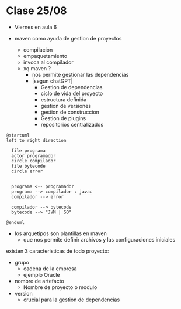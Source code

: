 # Clase 25/08

* Viernes en aula 6

* maven como ayuda de gestion de proyectos
  * compilacion
  * empaquetamiento
  * invoca al compilador 
  * xq maven ? 
    * nos permite gestionar las dependencias
    * |segun chatGPT|
      * Gestion de dependencias
      * ciclo de vida del proyecto
      * estructura definida
      * gestion de versiones
      * gestion de construccion
      * Gestion de plugins
      * repositorios centralizados

```plantuml
@startuml  
left to right direction

  file programa
  actor programador
  circle compilador 
  file bytecode 
  circle error
  
  
  programa <-- programador
  programa --> compilador : javac
  compilador --> error
  
  compilador --> bytecode
  bytecode --> "JVM | SO"
  
@enduml

```

* los arquetipos son plantillas en maven
  * que nos permite definir archivos y las configuraciones iniciales

existen 3 caracteristicas de todo proyecto:
* grupo
  * cadena de la empresa
  * ejemplo Oracle
* nombre de artefacto
  * Nombre de proyecto o modulo
* version
  * crucial para la gestion de dependencias